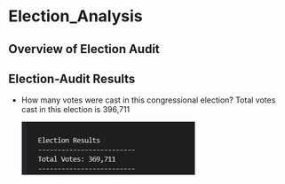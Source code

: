 # Election_Analysis

## Overview of Election Audit


## Election-Audit Results
- How many votes were cast in this congressional election?
  Total votes cast in this election is 396,711
  
  ![](Resources\images\Total_votes.jpg)
